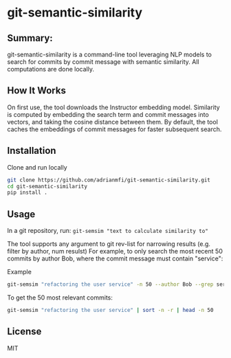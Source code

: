 # git-semantic-similarity

## Summary:
git-semantic-similarity is a command-line tool leveraging NLP models to search for commits by commit message with semantic similarity. All computations are done locally.

## How It Works
On first use, the tool downloads the Instructor embedding model. Similarity is computed by embedding the search term and commit messages into vectors, and taking the cosine distance between them.
By default, the tool caches the embeddings of commit messages for faster subsequent search.

## Installation
Clone and run locally
```bash
git clone https://github.com/adrianmfi/git-semantic-similarity.git
cd git-semantic-similarity
pip install .
```

## Usage
In a git repository, run:
`git-semsim "text to calculate similarity to"`

The tool supports any argument to git rev-list for narrowing results (e.g. filter by author, num resulst)
For example, to only search the most recent 50 commits by author Bob, where the commit message must contain "service":

Example
```bash
git-semsim "refactoring the user service" -n 50 --author Bob --grep service
```

To get the 50 most relevant commits:
```bash
git-semsim "refactoring the user service" | sort -n -r | head -n 50
```

## License

MIT
